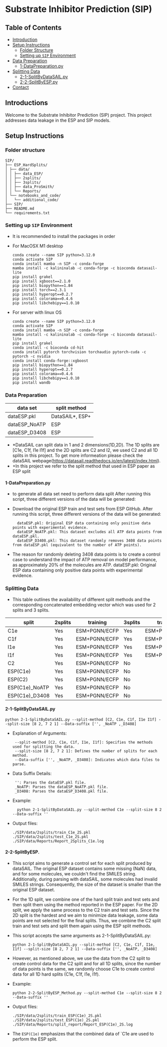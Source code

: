 # Substrate Inhibitor Prediction (SIP)

## Table of Contents

- [Introduction](#introduction)
- [Setup Instructions](#setup-instructions)
  - [Folder Structure](#folder-structure)
  - [Setting up `SIP` Environment](#setting-up-sip-environment)
- [Data Preparation](#data-preparation)
  - [1-DataPreparation.py](#1-datapreparation.py)
- [Splitting Data](#splitting-data-)
  - [2-1-SplitByDataSAIL.py](#2-1-splitbydatasailpy)
  - [2-2-SplitByESP.py](#2-2-splitbyesppy)
- [Contact](#contact)

## Introductions

Welcome to the Substrate Inhibitor Prediction (SIP) project. This project addresses data leakage in the ESP and SIP models. 

## Setup Instructions
###  Folder structure
```
SIP/
├── ESP_HardSplits/
│ ├── data/
│ │ ├── data_ESP/
│ │ ├── 2splits/
│ │ ├── 3splits/
│ │ ├── data_ProSmith/
│ │ └── Reports/
│ └── notebooks_and_code/
│   └── additional_code/
├── SIP/
├── README.md
└── requirements.txt
```

### Setting up `SIP` Environment
* It is recommended to install the packages in order

* For MacOSX M1 desktop 

      conda create --name SIP python=3.12.0
      conda activate SIP
      conda install mamba -n SIP -c conda-forge
      mamba install -c kalininalab -c conda-forge -c bioconda datasail-lite
      pip install grakel
      pip install xgboost==2.1.0
      pip install biopython==1.84
      pip install torch==2.3.1
      pip install hyperopt==0.2.7
      pip install colorama==0.4.6
      pip install libchebipy==1.0.10

* For server with linux OS

      conda create --name SIP python=3.12.0
      conda activate SIP
      conda install mamba -n SIP -c conda-forge
      mamba install -c kalininalab -c conda-forge -c bioconda datasail-lite
      pip install grakel
      conda install -c bioconda cd-hit
      conda install pytorch torchvision torchaudio pytorch-cuda -c pytorch -c nvidia
      conda install conda-forge::xgboost
      pip install biopython==1.84
      pip install hyperopt==0.2.7
      pip install colorama==0.4.6
      pip install libchebipy==1.0.10
      pip install wandb

### Data Preparation
        
  | data set     | split method         |
  |--------------|----------------------|
  | dataESP.pkl  | DataSAIL*, ESP+      |
  | dataESP_NoATP| ESP                  |
  | dataESP_D3408| ESP                  |

* *DataSAIL can split data in 1 and 2 dimensions(1D,2D). The 1D splits are [C1e, C1f, I1e I1f] and the 2D splits are C2 and I2, we used C2 and all 1D splits in this project. To get more informeation please check the dataSAIL webpage(https://datasail.readthedocs.io/en/latest/index.html).
* +In this project we refer to the split method that used in ESP paper as ESP split

#### 1-DataPreparation.py 
* to generate all data set need to perform data split  After running this script, three different versions of the data will be generated:
* Download the original ESP train and test sets from ESP GitHub. After running this script, three different versions of the data will be generated:

        dataESP.pkl: Original ESP data containing only positive data points with experimental evidence.
        dataESP_NoATP.pkl: This dataset excludes all ATP data points from dataESP.pkl.
        dataESP_D3408.pkl: This dataset randomly removes 3408 data points from dataESP.pkl (equivalent to the number of ATP points).


* The reason for randomly deleting 3408 data points is to create a control case to understand the impact of ATP removal on model performance, as approximately 20% of the molecules are ATP. dataESP.pkl: Original ESP data containing only positive data points with experimental evidence.




### Splitting Data 
* This table outlines the availability of different split methods and the corresponding concatenated embedding vector which was used for 2 splits and 3 splits.

| split          | 2splits  | training      | 3splits    | training       |
|----------------|----------|---------------|------------|----------------|
| C1e            | Yes      | ESM+PGNN/ECFP | Yes        | ESM+PGNN/ECFP  |
| C1f            | Yes      | ESM+PGNN/ECFP | Yes        | ESM+PGNN/ECFP  |
| I1e            | Yes      | ESM+PGNN/ECFP | Yes        | ESM+PGNN/ECFP  |
| I1f            | Yes      | ESM+PGNN/ECFP | Yes        | ESM+PGNN/ECFP  |
| C2             | Yes      | ESM+PGNN/ECFP | No         |                |
| ESP(C1e)       | Yes      | ESM+PGNN/ECFP | No         |                |
| ESP(C2)        | Yes      | ESM+PGNN/ECFP | No         |                |
| ESP(C1e)_NoATP | Yes      | ESM+PGNN/ECFP | No         |                |
| ESP(C1e)_D3408 | Yes      | ESM+PGNN/ECFP | No         |                |

#### 2-1-SplitByDataSAIL.py
```
python 2-1-SplitByDataSAIL.py --split-method [C2, C1e, C1f, I1e I1f] --split-size [8 2, 7 2 1] --Data-suffix ['', _NoATP ,_D3408]
```
* Explanation of Arguments:

       --split-method [C2, C1e, C1f, I1e, I1f]: Specifies the methods used for splitting the data.
       --split-size [8 2, 7 2 1]: Defines the number of splits for each method.
       --Data-suffix ['', _NoATP, _D3408]: Indicates which data files to parse.

* Data Suffix Details:

       '': Parses the dataESP.pkl file.
       _NoATP: Parses the dataESP_NoATP.pkl file.
       _D3408: Parses the dataESP_D3408.pkl file.

* Example:

        python 2-1-SplitByDataSAIL.py --split-method C1e --split-size 8 2 --Data-suffix ''

* Output files:

      ./SIP/data/2splits/train_C1e_2S.pkl
      ./SIP/data/2splits/test_C1e_2S.pkl
      ./SIP/data/Reports/Report_2Splits_C1e.log

#### 2-2-SplitByESP.
* This script aims to generate a control set for each split produced by dataSAIL. The original ESP dataset contains some missing (NaN) data, and for some molecules, we couldn't find the SMILES string. Additionally, during parsing with dataSAIL, some molecules had invalid SMILES strings. Consequently, the size of the dataset is smaller than the original ESP dataset.

* For the 1D split, we combine one of the hard split train and test sets and then split them using the method reported in the ESP paper. For the 2D split, we apply the same process to the C2 train and test sets. Since the 2D split is the hardest and we aim to minimize data leakage, some data points are not selected for the final splits. Thus, we combine the C2 split train and test sets and split them again using the ESP split methods.
* This script accepts the same arguments as 2-1-SplitByDataSAIL.py:

      python 2-1-SplitByDataSAIL.py --split-method [C2, C1e, C1f, I1e, I1f] --split-size [8 2, 7 2 1] --Data-suffix ['', _NoATP, _D3408]

* However, as mentioned above, we use the data from the C2 split to create control data for the C2 split and for all 1D splits, since the number of data points is the same, we randomly choose C1e to create control data for all 1D hard splits (C1e, C1f, I1e, I1f).


* Example:

      python 2-2-SplitByESP_Method.py --split-method C1e --split-size 8 2 --Data-suffix ''

* Output files:

      ./SIP/data/2splits/train_ESP(C1e)_2S.pkl
      ./SIP/data/2splits/test_ESP(C1e)_2S.pkl
      ./SIP/data/Reports/split_report/Report_ESP(C1e)_2S.log
* The `ESP(C1e)` emphasizes that the combined data of `C1e are used to perform the ESP split.